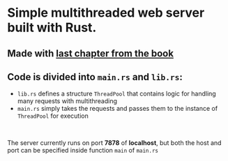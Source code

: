 # Simple multithreaded web server built with Rust.

## Made with [last chapter from the book](https://doc.rust-lang.org/book/ch20-00-final-project-a-web-server.html)

## Code is divided into `main.rs` and `lib.rs`:
- `lib.rs` defines a structure `ThreadPool` that contains logic for handling many requests with multithreading
- `main.rs` simply takes the requests and passes them to the instance of `ThreadPool` for execution
<br>

The server currently runs on port **7878** of **localhost**, but both the host and port can be specified inside function `main` of `main.rs`